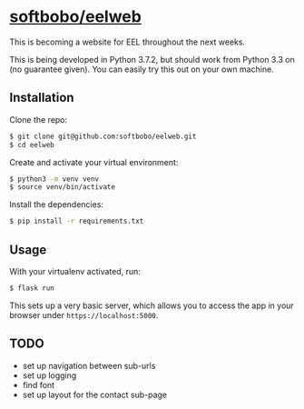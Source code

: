 # [softbobo/eelweb](https://github.com/softbobo/eelweb)

This is becoming a website for EEL throughout the next weeks.

This is being developed in Python 3.7.2, but should work from Python 3.3 on (no guarantee given). You can easily try this out on your own machine. 

## Installation

Clone the repo:

```bash
$ git clone git@github.com:softbobo/eelweb.git
$ cd eelweb
```

Create and activate your virtual environment:

```bash
$ python3 -m venv venv
$ source venv/bin/activate
```

Install the dependencies:

```bash
$ pip install -r requirements.txt
```

## Usage

With your virtualenv activated, run: 

```bash
$ flask run
```
This sets up a very basic server, which allows you to access the app in your browser under `https://localhost:5000`.

## TODO

- set up navigation between sub-urls
- set up logging
- find font
- set up layout for the contact sub-page 
